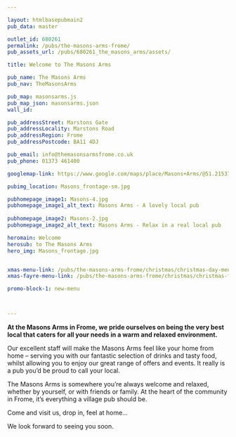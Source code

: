 ```yaml
---

layout: htmlbasepubmain2
pub_data: master

outlet_id: 680261
permalink: /pubs/the-masons-arms-frome/
pub_assets_url: /pubs/680261_the_masons_arms/assets/

title: Welcome to The Masons Arms

pub_name: The Masons Arms
pub_nav: TheMasonsArms

pub_map: masonsarms.js
pub_map_json: masonsarms.json
wall_id:

pub_addressStreet: Marstons Gate
pub_addressLocality: Marstons Road
pub_addressRegion: Frome
pub_addressPostcode: BA11 4DJ

pub_email: info@themasonsarmsfrome.co.uk
pub_phone: 01373 461400

googlemap-link: https://www.google.com/maps/place/Masons+Arms/@51.215378,-2.3392223,17z/data=!4m12!1m6!3m5!1s0x48722c5f1becef7f:0x4c20967a84a8a084!2sMasons+Arms!8m2!3d51.215378!4d-2.3370336!3m4!1s0x48722c5f1becef7f:0x4c20967a84a8a084!8m2!3d51.215378!4d-2.3370336?hl=en-GB

pubimg_location: Masons_frontage-sm.jpg

pubhomepage_image1: Masons-4.jpg
pubhomepage_image1_alt_text: Masons Arms - A lovely local pub
 
pubhomepage_image2: Masons-2.jpg
pubhomepage_image2_alt_text: Masons Arms - Relax in a real local pub

heromain: Welcome
herosub: to The Masons Arms
hero_img: Masons_frontage.jpg


xmas-menu-link: /pubs/the-masons-arms-frome/christmas/christmas-day-menu.html
xmas-fayre-menu-link: /pubs/the-masons-arms-frome/christmas/christmas-fayre-menu.html

promo-block-1: new-menu



---
```




**At the Masons Arms in Frome, we pride ourselves on being the very best local that caters for all your needs in a warm and relaxed environment.**

Our excellent staff will make the Masons Arms feel like your home from home – serving you with our fantastic selection of drinks and tasty food, whilst allowing you to enjoy our great range of offers and events. It really is a pub you’d be proud to call your local.

The Masons Arms is somewhere you’re always welcome and relaxed, whether by yourself, or with friends or family. At the heart of the community in Frome, it’s everything a village pub should be. 

Come and visit us, drop in, feel at home… 

We look forward to seeing you soon.
